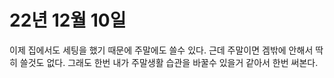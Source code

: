 # 22년 12월 10일
이제 집에서도 세팅을 했기 때문에 주말에도 쓸수 있다.
근데 주말이면 겜밖에 안해서 딱히 쓸것도 없다. 그래도 한번 내가 주말생활 습관을 바꿀수 있을거 같아서 한번 써본다.